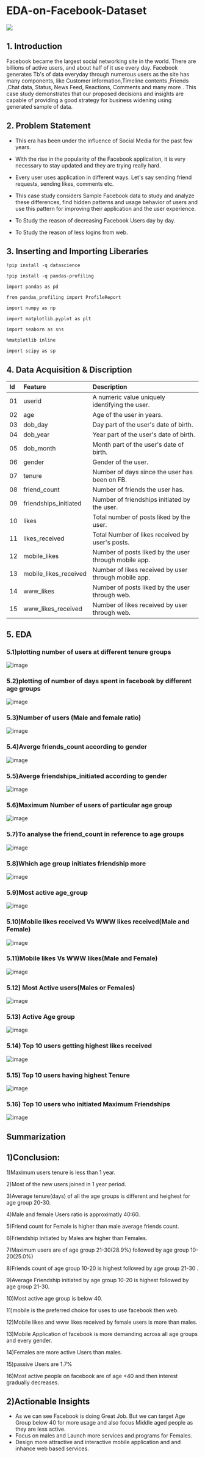 # EDA-on-Facebook-Dataset
![](https://github.com/TithiHunka/EDA-on-Facebook-Dataset/blob/main/Images/download.png)
## 1. Introduction
Facebook became the largest social networking site in the world. There are billions of active users, and about half of it use every day.
Facebook generates Tb's of data everyday through numerous users as the site has many components, like Customer information,Timeline contents ,Friends ,Chat data, Status, News Feed, Reactions, Comments and many more .
This case study demonstrates that our proposed decisions and insights are capable of providing a good strategy for business widening using generated sample of data.

## 2. Problem Statement
* This era has been under the influence of Social Media for the past few years.

* With the rise in the popularity of the Facebook application, it is very necessary to stay updated and they are trying really hard.

* Every user uses application in different ways. Let's say sending friend requests, sending likes, comments etc.

* This case study considers Sample Facebook data to study and analyze these differences, find hidden patterns and usage behavior of users and use this pattern for improving their application and the user experience.

* To Study the reason of decreasing Facebook Users day by day.

* To Study the reason of less logins from web.

## 3. Inserting and Importing Liberaries

`!pip install -q datascience`

`!pip install -q pandas-profiling`

`import pandas as pd` 

`from pandas_profiling import ProfileReport` 

`import numpy as np`                                                  

`import matplotlib.pyplot as plt`     

`import seaborn as sns`           

`%matplotlib inline`

`import scipy as sp`          

## 4. Data Acquisition & Discription
|Id|Feature|Description|
|:--|:--|:--|
|01| userid                 | A numeric value uniquely identifying the user.|
|02| age                    | Age of the user in years.|
|03| dob_day                | Day part of the user's date of birth.|
|04| dob_year               | Year part of the user's date of birth.| 
|05| dob_month              | Month part of the user's date of birth.|
|06| gender                 | Gender of the user.| 
|07| tenure                 | Number of days since the user has been on FB.|
|08| friend_count           | Number of friends the user has.|
|09| friendships_initiated  | Number of friendships initiated by the user.|
|10| likes                  | Total number of posts liked by the user.|
|11| likes_received         | Total Number of likes received by user's posts.|
|12| mobile_likes           | Number of posts liked by the user through mobile app.|
|13| mobile_likes_received  | Number of likes received by user through mobile app.|
|14| www_likes              | Number of posts liked by the user through web.|
|15| www_likes_received     | Number of likes received by user  through web.| 

## 5. EDA
### 5.1)plotting number of users at different tenure groups
![image](https://user-images.githubusercontent.com/97185610/163922424-27e13e10-e526-4b2c-ba3d-b40d353037b1.png)
### 5.2)plotting of number of days spent in facebook by different age groups
![image](https://user-images.githubusercontent.com/97185610/163922855-b0684040-f134-43ab-ada8-88c5dc275d01.png)
### 5.3)Number of users (Male and female ratio)
![image](https://user-images.githubusercontent.com/97185610/163923564-ab6d96cb-7b57-4692-b407-65486e9806b1.png)
### 5.4)Averge friends_count according to gender
![image](https://user-images.githubusercontent.com/97185610/163923658-ba13e314-8837-4fd0-bf9b-421cc8e39ae6.png)
### 5.5)Averge friendships_initiated according to gender
![image](https://user-images.githubusercontent.com/97185610/163923700-71e04823-4c0e-44b7-b877-ef95cd41cf5d.png)
### 5.6)Maximum Number of users of particular age group
![image](https://user-images.githubusercontent.com/97185610/163923773-27643936-b8b7-4bd3-b707-186fb8d969aa.png)
### 5.7)To analyse the friend_count in reference to age groups
![image](https://user-images.githubusercontent.com/97185610/163923895-0db82ff3-7ad5-4e4e-a59d-421c2a6377ac.png)
### 5.8)Which age group initiates friendship more
![image](https://user-images.githubusercontent.com/97185610/163924057-4205a05d-bbd1-4305-b60f-caf624ed82ae.png)
### 5.9)Most active age_group
![image](https://user-images.githubusercontent.com/97185610/163924089-6936348f-d993-45fa-aa46-a86d2aa3c6d4.png)
### 5.10)Mobile likes received Vs WWW likes received(Male and  Female)
![image](https://user-images.githubusercontent.com/97185610/163924268-d2af335a-6cdd-4764-bd87-9179650f5b34.png)
### 5.11)Mobile likes Vs WWW likes(Male and  Female)
![image](https://user-images.githubusercontent.com/97185610/163924340-24efc236-c8aa-4a79-876f-c067e9e43ae0.png)
### 5.12) Most Active users(Males or Females)
![image](https://user-images.githubusercontent.com/97185610/163924518-59b3f7da-0f7c-46db-8cb7-fee205b6a28a.png)
### 5.13) Active Age group
![image](https://user-images.githubusercontent.com/97185610/163924621-a8fbfb22-4041-44c0-b39d-96e847eb0bca.png)
### 5.14) Top 10 users getting highest likes received
![image](https://user-images.githubusercontent.com/97185610/163924711-a272ee3e-9340-48e8-af2e-b874963de07e.png)
### 5.15) Top 10 users having highest Tenure
![image](https://user-images.githubusercontent.com/97185610/163924783-f0542636-5b97-45c7-bcb1-c14c2d6af5f4.png)
### 5.16) Top 10 users who initiated Maximum Friendships
![image](https://user-images.githubusercontent.com/97185610/163924852-c0da0b71-038b-4d08-8947-3ad518d76421.png)

Summarization
-------------
## 1)Conclusion:
1)Maximum users tenure is less than 1 year.

2)Most of the new users joined in 1 year period.

3)Average tenure(days) of all the age groups is different and heighest for age group 20-30.

4)Male and female Users ratio is approximatly 40:60.

5)Friend count for Female is higher than male average friends count.

6)Friendship initiated by Males are higher than Females.

7)Maximum users are of age group 21-30(28.9%) followed by age group 10-20(25.0%)

8)Friends count of age group 10-20 is highest followed by age group 21-30 .

9)Average Friendship initiated by age group 10-20 is highest followed by age group 21-30.

10)Most active age group is below 40.

11)mobile is the preferred choice for uses to use facebook then web.

12)Mobile likes and www likes received by female users is more than males.

13)Mobile Application of facebook is more demanding across all age groups and every gender.

14)Females are more active Users than males.

15)passive Users are 1.7%

16)Most active people on facebook are of age <40 and then interest gradually decreases.


## 2)Actionable Insights
* As we can see Facebook is doing Great Job.
But we can target Age Group below 40 for more usage and also focus Middle aged people as they are less active.
* Focus on males and Launch more services and programs for Females.
* Design more attractive and interactive mobile application and and inhance web based services.

